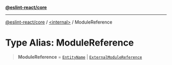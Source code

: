 [**@eslint-react/core**](../../README.md)

***

[@eslint-react/core](../../README.md) / [\<internal\>](../README.md) / ModuleReference

# Type Alias: ModuleReference

> **ModuleReference** = [`EntityName`](EntityName-1.md) \| [`ExternalModuleReference`](../interfaces/ExternalModuleReference.md)
